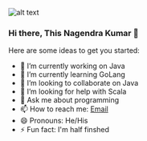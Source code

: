 ![alt text](https://github.com/nagendra87k/nagendra87k/blob/main/banner.jpg?raw=true)
### Hi there, This Nagendra Kumar 👋


Here are some ideas to get you started:

- 🔭 I’m currently working on Java
- 🌱 I’m currently learning GoLang
- 👯 I’m looking to collaborate on Java
- 🤔 I’m looking for help with Scala
- 💬 Ask me about programming
- 📫 How to reach me: [Email](inbox.nagendra@gmail.com)
- 😄 Pronouns: He/His
- ⚡ Fun fact: I'm half finshed
